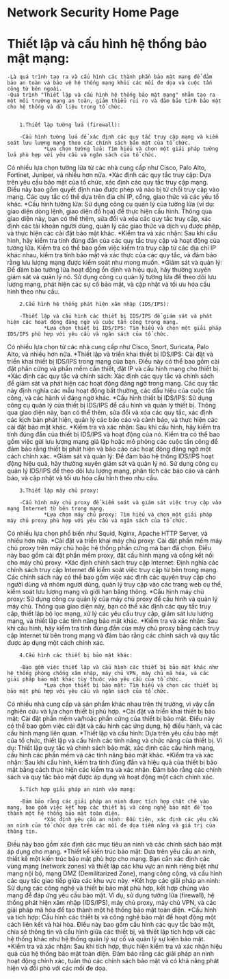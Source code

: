 # Network Security Home Page

# Thiết lập và cấu hình hệ thống bảo mật mạng: 
    -Là quá trình tạo ra và cấu hình các thành phần bảo mật mạng để đảm bảo an toàn và bảo vệ hệ thống mạng khỏi các mối đe dọa và cuộc tấn công từ bên ngoài. 
    -Quá trình "Thiết lập và cấu hình hệ thống bảo mật mạng" nhằm tạo ra một môi trường mạng an toàn, giảm thiểu rủi ro và đảm bảo tính bảo mật cho hệ thống và dữ liệu trong tổ chức.
    
        
        1.Thiết lập tường lửa (firewall): 
        
        -Cấu hình tường lửa để xác định các quy tắc truy cập mạng và kiểm soát lưu lượng mạng theo các chính sách bảo mật của tổ chức.
                *Lựa chọn tường lửa: Tìm hiểu và chọn một giải pháp tường lửa phù hợp với yêu cầu và ngân sách của tổ chức. 
Có nhiều lựa chọn tường lửa từ các nhà cung cấp như Cisco, Palo Alto, Fortinet, Juniper, và nhiều hơn nữa.
			*Xác định các quy tắc truy cập: Dựa trên yêu cầu bảo mật của tổ chức, xác định các quy tắc truy cập mạng. 
Điều này bao gồm quyết định nào được phép và nào bị từ chối truy cập vào mạng. Các quy tắc có thể dựa trên địa chỉ IP, cổng, giao thức và các yếu tố khác.
			*Cấu hình tường lửa: Sử dụng công cụ quản lý của tường lửa (ví dụ: giao diện dòng lệnh, giao diện đồ họa) để thực hiện cấu hình. 
Thông qua giao diện này, bạn có thể thêm, sửa đổi và xóa các quy tắc truy cập, xác định các tài khoản người dùng, 
quản lý các giao thức và dịch vụ được phép, và thực hiện các cài đặt bảo mật khác.
			*Kiểm tra và xác nhận: Sau khi cấu hình, hãy kiểm tra tính đúng đắn của các quy tắc truy cập và hoạt động của tường lửa. 
Kiểm tra có thể bao gồm việc kiểm tra truy cập từ các địa chỉ IP khác nhau, kiểm tra tính bảo mật và xác thực của các quy tắc, và đảm bảo rằng lưu lượng mạng được kiểm soát như mong muốn.
			*Giám sát và quản lý: Để đảm bảo tường lửa hoạt động ổn định và hiệu quả, hãy thường xuyên giám sát và quản lý nó. 
Sử dụng công cụ quản lý tường lửa để theo dõi lưu lượng mạng, phát hiện các sự cố bảo mật, và cập nhật và tối ưu hóa cấu hình theo nhu cầu.

        
        2.Cấu hình hệ thống phát hiện xâm nhập (IDS/IPS):

		-Thiết lập và cấu hình các thiết bị IDS/IPS để giám sát và phát hiện các hoạt động đáng ngờ và cuộc tấn công trong mạng.
                *Lựa chọn thiết bị IDS/IPS: Tìm hiểu và chọn một giải pháp IDS/IPS phù hợp với yêu cầu và ngân sách của tổ chức. 
Có nhiều lựa chọn từ các nhà cung cấp như Cisco, Snort, Suricata, Palo Alto, và nhiều hơn nữa.
			*Thiết lập và triển khai thiết bị IDS/IPS: Cài đặt và triển khai thiết bị IDS/IPS trong mạng của bạn. 
Điều này có thể bao gồm cài đặt phần cứng và phần mềm cần thiết, đặt IP và cấu hình mạng cho thiết bị.
			*Xác định các quy tắc và chính sách: Xác định các quy tắc và chính sách để giám sát và phát hiện các hoạt động đáng ngờ trong mạng. 
Các quy tắc này định nghĩa các mẫu hoạt động bất thường, các dấu hiệu của cuộc tấn công, và các hành vi đáng ngờ khác.
			*Cấu hình thiết bị IDS/IPS: Sử dụng công cụ quản lý của thiết bị IDS/IPS để cấu hình và quản lý thiết bị. 
Thông qua giao diện này, bạn có thể thêm, sửa đổi và xóa các quy tắc, xác định các kịch bản phát hiện, quản lý các báo cáo và cảnh báo, và thực hiện các cài đặt bảo mật khác.
			*Kiểm tra và xác nhận: Sau khi cấu hình, hãy kiểm tra tính đúng đắn của thiết bị IDS/IPS và hoạt động của nó. 
Kiểm tra có thể bao gồm việc gửi lưu lượng mạng giả lập hoặc mô phỏng các cuộc tấn công để đảm bảo rằng thiết bị phát hiện và báo cáo các hoạt động đáng ngờ một cách chính xác.
			*Giám sát và quản lý: Để đảm bảo hệ thống IDS/IPS hoạt động hiệu quả, hãy thường xuyên giám sát và quản lý nó. 
Sử dụng công cụ quản lý IDS/IPS để theo dõi lưu lượng mạng, phân tích các báo cáo và cảnh báo, và cập nhật và tối ưu hóa cấu hình theo nhu cầu.


        3.Thiết lập máy chủ proxy:

        -Cấu hình máy chủ proxy để kiểm soát và giám sát việc truy cập vào mạng Internet từ bên trong mạng.
                *Lựa chọn máy chủ proxy: Tìm hiểu và chọn một giải pháp máy chủ proxy phù hợp với yêu cầu và ngân sách của tổ chức. 
Có nhiều lựa chọn phổ biến như Squid, Nginx, Apache HTTP Server, và nhiều hơn nữa.
			*Cài đặt và triển khai máy chủ proxy: Cài đặt phần mềm máy chủ proxy trên máy chủ hoặc hệ thống phần cứng mà bạn đã chọn. 
Điều này bao gồm cài đặt phần mềm proxy, đặt cấu hình mạng và cổng kết nối cho máy chủ proxy.
			*Xác định chính sách truy cập Internet: Định nghĩa các chính sách truy cập Internet để kiểm soát việc truy cập từ bên trong mạng. 
Các chính sách này có thể bao gồm việc xác định các quyền truy cập cho người dùng và nhóm người dùng, quản lý truy cập vào các trang web cụ thể, kiểm soát lưu lượng mạng và giới hạn băng thông.
			*Cấu hình máy chủ proxy: Sử dụng công cụ quản lý của máy chủ proxy để cấu hình và quản lý máy chủ. 
Thông qua giao diện này, bạn có thể xác định các quy tắc truy cập, thiết lập bộ lọc mạng, xử lý các yêu cầu truy cập, giám sát lưu lượng mạng, và thiết lập các tính năng bảo mật khác.
			*Kiểm tra và xác nhận: Sau khi cấu hình, hãy kiểm tra tính đúng đắn của máy chủ proxy bằng cách truy cập Internet từ bên trong mạng và đảm bảo rằng các chính sách và quy tắc được áp dụng một cách chính xác.

        
        4.Cấu hình các thiết bị bảo mật khác: 

		-Bao gồm việc thiết lập và cấu hình các thiết bị bảo mật khác như hệ thống phòng chống xâm nhập, máy chủ VPN, máy chủ mã hóa, và các giải pháp bảo mật khác tùy thuộc vào yêu cầu của tổ chức.
                *Lựa chọn thiết bị bảo mật: Tìm hiểu và chọn các thiết bị bảo mật phù hợp với yêu cầu và ngân sách của tổ chức. 
Có nhiều nhà cung cấp và sản phẩm khác nhau trên thị trường, vì vậy cần nghiên cứu và lựa chọn thiết bị phù hợp.
			*Cài đặt và triển khai thiết bị bảo mật: Cài đặt phần mềm và/hoặc phần cứng của thiết bị bảo mật. 
Điều này có thể bao gồm việc cài đặt và cấu hình các ứng dụng, hệ điều hành, và các cấu hình mạng liên quan.
			*Thiết lập và cấu hình: Dựa trên yêu cầu bảo mật của tổ chức, thiết lập và cấu hình các tính năng và chức năng của thiết bị. 
Ví dụ: Thiết lập quy tắc và chính sách bảo mật, xác định các cấu hình mạng, cấu hình các phần mềm và các tính năng bảo mật khác.
			*Kiểm tra và xác nhận: Sau khi cấu hình, kiểm tra tính đúng đắn và hiệu quả của thiết bị bảo mật bằng cách thực hiện các kiểm tra và xác nhận. 
Đảm bảo rằng các chính sách và quy tắc bảo mật được áp dụng và hoạt động một cách chính xác.


        5.Tích hợp giải pháp an ninh vào mạng: 
		
        -Đảm bảo rằng các giải pháp an ninh được tích hợp chặt chẽ vào mạng, bao gồm việc kết hợp các thiết bị và công nghệ bảo mật để tạo thành một hệ thống bảo mật toàn diện.
			    *Xác định yêu cầu an ninh: Đầu tiên, xác định các yêu cầu an ninh của tổ chức dựa trên các mối đe dọa tiềm năng và giá trị của thông tin. 
Điều này bao gồm xác định các mục tiêu an ninh và các chính sách bảo mật áp dụng cho mạng.
			    *Thiết kế kiến trúc bảo mật: Dựa trên yêu cầu an ninh, thiết kế một kiến trúc bảo mật phù hợp cho mạng. 
Bạn cần xác định các vùng mạng (network zones) và thiết lập các khu vực an ninh riêng biệt như mạng nội bộ, mạng DMZ (Demilitarized Zone), mạng công cộng, và cấu hình các quy tắc giao tiếp giữa các khu vực này.
			    *Kết hợp các giải pháp an ninh: Sử dụng các công nghệ và thiết bị bảo mật phù hợp, kết hợp chúng vào mạng để đáp ứng yêu cầu bảo mật. 
Ví dụ, sử dụng tường lửa (firewall), hệ thống phát hiện xâm nhập (IDS/IPS), máy chủ proxy, máy chủ VPN, và các giải pháp mã hóa để tạo thành một hệ thống bảo mật toàn diện.
			    *Cấu hình và tích hợp: Cấu hình các thiết bị và công nghệ bảo mật để hoạt động một cách liên kết và hài hòa. 
Điều này bao gồm cấu hình các quy tắc bảo mật, chia sẻ thông tin và cấu hình giữa các thiết bị, và thiết lập tích hợp với các hệ thống khác như hệ thống quản lý sự cố và quản lý sự kiện bảo mật.
			    *Kiểm tra và xác nhận: Sau khi tích hợp, thực hiện kiểm tra và xác nhận hiệu quả của hệ thống bảo mật toàn diện. 
Đảm bảo rằng các giải pháp an ninh hoạt động chính xác, tuân thủ các chính sách bảo mật và có khả năng phát hiện và đối phó với các mối đe dọa.
